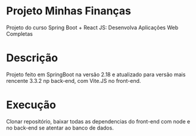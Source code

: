 <h1>Projeto Minhas Finanças</h1>
<p>Projeto do curso Spring Boot + React JS: Desenvolva Aplicações Web Completas</p>

<h1>Descrição</h1>
<p>Projeto feito em SpringBoot na versão 2.18 e atualizado para versão mais rencente 3.3.2 np back-end, com Vite.JS no front-end.</p>

<h1>Execução</h1>
<p>Clonar repositório, baixar todas as dependencias do front-end com node e no back-end se atentar ao banco de dados.</p>
